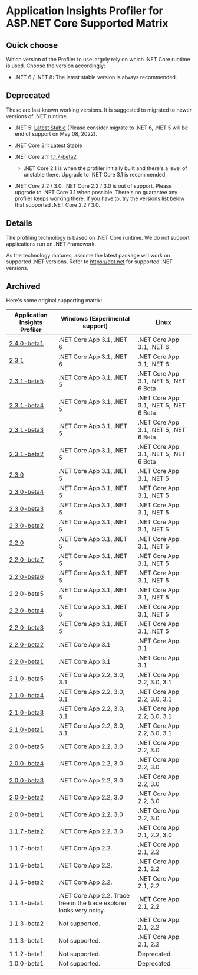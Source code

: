 # Application Insights Profiler for ASP.NET Core Supported Matrix

## Quick choose

Which version of the Profiler to use largely rely on which .NET Core runtime is used. Choose the version accordingly:

* .NET 6 / .NET 8: The latest stable version is always recommended.

## Deprecated

These are last known working versions. It is suggested to migrated to newer versions of .NET runtime.

* .NET 5: [Latest Stable](https://www.nuget.org/packages/Microsoft.ApplicationInsights.Profiler.AspNetCore) (Please consider migrate to .NET 6, .NET 5 will be end of support on May 08, 2022).
* .NET Core 3.1: [Latest Stable](https://www.nuget.org/packages/Microsoft.ApplicationInsights.Profiler.AspNetCore)
* .NET Core 2.1: [1.1.7-beta2](https://www.nuget.org/packages/Microsoft.ApplicationInsights.Profiler.AspNetCore/1.1.7-beta2)
  * .NET Core 2.1 is when the profiler initially built and there's a level of unstable there. Upgrade to .NET Core 3.1 is recommended.

* .NET Core 2.2 / 3.0:
  .NET Core 2.2 / 3.0 is out of support. Please upgrade to .NET Core 3.1 when possible. There's no guarantee any profiler keeps working there. If you have to, try the versions list below that supported .NET Core 2.2 / 3.0.

## Details

The profiling technology is based on .NET Core runtime. We do not support applications run on .NET Framework.

As the technology matures, assume the latest package will work on supported .NET versions. Refer to <https://dot.net> for supported .NET versions.

## Archived

Here's some original supporting matrix:

| Application Insights Profiler                                                                               | Windows (Experimental support)                                        | Linux                                  |
| ----------------------------------------------------------------------------------------------------------- | --------------------------------------------------------------------- | -------------------------------------- |
| [2.4.0-beta1](https://www.nuget.org/packages/Microsoft.ApplicationInsights.Profiler.AspNetCore/2.3.1)       | .NET Core App 3.1, .NET 6                                             | .NET Core App 3.1, .NET 6              |
| [2.3.1](https://www.nuget.org/packages/Microsoft.ApplicationInsights.Profiler.AspNetCore/2.3.1)             | .NET Core App 3.1, .NET 6                                             | .NET Core App 3.1, .NET 6              |
| [2.3.1-beta5](https://www.nuget.org/packages/Microsoft.ApplicationInsights.Profiler.AspNetCore/2.3.1-beta5) | .NET Core App 3.1, .NET 5                                             | .NET Core App 3.1, .NET 5, .NET 6 Beta |
| [2.3.1-beta4](https://www.nuget.org/packages/Microsoft.ApplicationInsights.Profiler.AspNetCore/2.3.1-beta4) | .NET Core App 3.1, .NET 5                                             | .NET Core App 3.1, .NET 5, .NET 6 Beta |
| [2.3.1-beta3](https://www.nuget.org/packages/Microsoft.ApplicationInsights.Profiler.AspNetCore/2.3.1-beta3) | .NET Core App 3.1, .NET 5                                             | .NET Core App 3.1, .NET 5, .NET 6 Beta |
| [2.3.1-beta2](https://www.nuget.org/packages/Microsoft.ApplicationInsights.Profiler.AspNetCore/2.3.1-beta2) | .NET Core App 3.1, .NET 5                                             | .NET Core App 3.1, .NET 5, .NET 6 Beta |
| [2.3.0](https://www.nuget.org/packages/Microsoft.ApplicationInsights.Profiler.AspNetCore/2.3.0)             | .NET Core App 3.1, .NET 5                                             | .NET Core App 3.1, .NET 5              |
| [2.3.0-beta4](https://www.nuget.org/packages/Microsoft.ApplicationInsights.Profiler.AspNetCore/2.3.0-beta4) | .NET Core App 3.1, .NET 5                                             | .NET Core App 3.1, .NET 5              |
| [2.3.0-beta3](https://www.nuget.org/packages/Microsoft.ApplicationInsights.Profiler.AspNetCore/2.3.0-beta3) | .NET Core App 3.1, .NET 5                                             | .NET Core App 3.1, .NET 5              |
| [2.3.0-beta2](https://www.nuget.org/packages/Microsoft.ApplicationInsights.Profiler.AspNetCore/2.3.0-beta2) | .NET Core App 3.1, .NET 5                                             | .NET Core App 3.1, .NET 5              |
| [2.2.0](https://www.nuget.org/packages/Microsoft.ApplicationInsights.Profiler.AspNetCore/2.2.0)             | .NET Core App 3.1, .NET 5                                             | .NET Core App 3.1, .NET 5              |
| [2.2.0-beta7](https://www.nuget.org/packages/Microsoft.ApplicationInsights.Profiler.AspNetCore/2.2.0-beta7) | .NET Core App 3.1, .NET 5                                             | .NET Core App 3.1, .NET 5              |
| [2.2.0-beta6](https://www.nuget.org/packages/Microsoft.ApplicationInsights.Profiler.AspNetCore/2.2.0-beta6) | .NET Core App 3.1, .NET 5                                             | .NET Core App 3.1, .NET 5              |
| 2.2.0-beta5                                                                                                 | .NET Core App 3.1, .NET 5                                             | .NET Core App 3.1, .NET 5              |
| [2.2.0-beta4](https://www.nuget.org/packages/Microsoft.ApplicationInsights.Profiler.AspNetCore/2.2.0-beta4) | .NET Core App 3.1, .NET 5                                             | .NET Core App 3.1, .NET 5              |
| [2.2.0-beta3](https://www.nuget.org/packages/Microsoft.ApplicationInsights.Profiler.AspNetCore/2.2.0-beta3) | .NET Core App 3.1, .NET 5                                             | .NET Core App 3.1, .NET 5              |
| [2.2.0-beta2](https://www.nuget.org/packages/Microsoft.ApplicationInsights.Profiler.AspNetCore/2.2.0-beta2) | .NET Core App 3.1                                                     | .NET Core App 3.1                      |
| [2.2.0-beta1](https://www.nuget.org/packages/Microsoft.ApplicationInsights.Profiler.AspNetCore/2.2.0-beta1) | .NET Core App 3.1                                                     | .NET Core App 3.1                      |
| [2.1.0-beta5](https://www.nuget.org/packages/Microsoft.ApplicationInsights.Profiler.AspNetCore/2.1.0-beta5) | .NET Core App 2.2, 3.0, 3.1                                           | .NET Core App 2.2, 3.0, 3.1            |
| [2.1.0-beta4](https://www.nuget.org/packages/Microsoft.ApplicationInsights.Profiler.AspNetCore/2.1.0-beta4) | .NET Core App 2.2, 3.0, 3.1                                           | .NET Core App 2.2, 3.0, 3.1            |
| [2.1.0-beta3](https://www.nuget.org/packages/Microsoft.ApplicationInsights.Profiler.AspNetCore/2.1.0-beta3) | .NET Core App 2.2, 3.0, 3.1                                           | .NET Core App 2.2, 3.0, 3.1            |
| [2.1.0-beta1](https://www.nuget.org/packages/Microsoft.ApplicationInsights.Profiler.AspNetCore/2.1.0-beta1) | .NET Core App 2.2, 3.0, 3.1                                           | .NET Core App 2.2, 3.0, 3.1            |
| [2.0.0-beta5](https://www.nuget.org/packages/Microsoft.ApplicationInsights.Profiler.AspNetCore/2.0.0-beta5) | .NET Core App 2.2, 3.0                                                | .NET Core App 2.2, 3.0                 |
| [2.0.0-beta4](https://www.nuget.org/packages/Microsoft.ApplicationInsights.Profiler.AspNetCore/2.0.0-beta4) | .NET Core App 2.2, 3.0                                                | .NET Core App 2.2, 3.0                 |
| [2.0.0-beta3](https://www.nuget.org/packages/Microsoft.ApplicationInsights.Profiler.AspNetCore/2.0.0-beta3) | .NET Core App 2.2, 3.0                                                | .NET Core App 2.2, 3.0                 |
| [2.0.0-beta2](https://www.nuget.org/packages/Microsoft.ApplicationInsights.Profiler.AspNetCore/2.0.0-beta2) | .NET Core App 2.2, 3.0                                                | .NET Core App 2.2, 3.0                 |
| [2.0.0-beta1](https://www.nuget.org/packages/Microsoft.ApplicationInsights.Profiler.AspNetCore/2.0.0-beta1) | .NET Core App 2.2, 3.0                                                | .NET Core App 2.2, 3.0                 |
| [1.1.7-beta2](https://www.nuget.org/packages/Microsoft.ApplicationInsights.Profiler.AspNetCore/1.1.7-beta2) | .NET Core App 2.2, 3.0                                                | .NET Core App 2.1, 2.2, 3.0            |
| 1.1.7-beta1                                                                                                 | .NET Core App 2.2.                                                    | .NET Core App 2.1, 2.2                 |
| 1.1.6-beta1                                                                                                 | .NET Core App 2.2.                                                    | .NET Core App 2.1, 2.2                 |
| 1.1.5-beta2                                                                                                 | .NET Core App 2.2.                                                    | .NET Core App 2.1, 2.2                 |
| 1.1.4-beta1                                                                                                 | .NET Core App 2.2. Trace tree in the trace explorer looks very noisy. | .NET Core App 2.1, 2.2                 |
| 1.1.3-beta2                                                                                                 | Not supported.                                                        | .NET Core App 2.1, 2.2                 |
| 1.1.3-beta1                                                                                                 | Not supported.                                                        | .NET Core App 2.1, 2.2                 |
| 1.1.2-beta1                                                                                                 | Not supported.                                                        | Deprecated.                            |
| 1.0.0-beta1                                                                                                 | Not supported.                                                        | Deprecated.                            |
